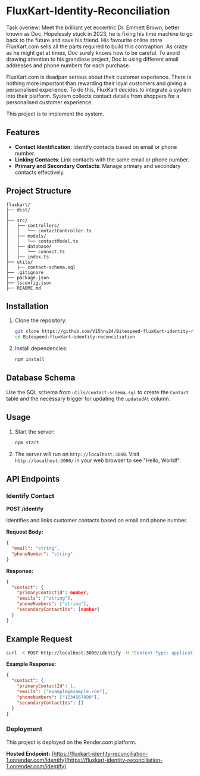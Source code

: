 # FluxKart-Identity-Reconciliation


Task overiew:
Meet the brilliant yet eccentric Dr. Emmett Brown, better known as Doc. Hopelessly stuck in 2023, he is fixing his time machine to go back to the future and save his friend. His favourite online store FluxKart.com sells all the parts required to build this contraption. As crazy as he might get at times, Doc surely knows how to be careful. To avoid drawing attention to his grandiose project, Doc is using different email addresses and phone numbers for each purchase.

FluxKart.com is deadpan serious about their customer experience. There is nothing more important than rewarding their loyal customers and giving a personalised experience. To do this, FluxKart decides to integrate a system into their platform. System collects contact details from shoppers for a personalised customer experience. 

This project is to implement the system.


## Features

- **Contact Identification**: Identify contacts based on email or phone number.
- **Linking Contacts**: Link contacts with the same email or phone number.
- **Primary and Secondary Contacts**: Manage primary and secondary contacts effectively.

## Project Structure

```
fluxkart/
├── dist/
│
├── src/
│   ├── controllers/
│   │   └── contactController.ts
│   ├── models/
│   │   └── contactModel.ts
│   ├── database/
│   │   └── connect.ts
│   ├── index.ts
├── utils/
│   ├── contact-schema.sql 
├── .gitignore
├── package.json
├── tsconfig.json
├── README.md
```

## Installation

1. Clone the repository:

   ```bash
   git clone https://github.com/V15hnu24/Bitespeed-fluxKart-identity-reconciliation.git
   cd Bitespeed-fluxKart-identity-reconciliation
   ```

2. Install dependencies:

   ```bash
   npm install
   ```
   
## Database Schema

Use the SQL schema from `utils/contact-schema.sql` to create the `Contact` table and the necessary trigger for updating the `updatedAt` column.

## Usage

1. Start the server:

   ```bash
   npm start
   ```

2. The server will run on `http://localhost:3000`.
   Visit `http://localhost:3000/` in your web browser to see "Hello, World!".

## API Endpoints

### Identify Contact

**POST /identify**

Identifies and links customer contacts based on email and phone number.

**Request Body:**

```json
{
  "email": "string",
  "phoneNumber": "string"
}
```

**Response:**

```json
{
  "contact": {
    "primaryContactId": number,
    "emails": ["string"],
    "phoneNumbers": ["string"],
    "secondaryContactIds": [number]
  }
}
```

## Example Request

```bash
curl -X POST http://localhost:3000/identify -H "Content-Type: application/json" -d '{"email": "example@example.com", "phoneNumber": "1234567890"}'
```

**Example Response:**

```json
{
  "contact": {
    "primaryContactId": 1,
    "emails": ["example@example.com"],
    "phoneNumbers": ["1234567890"],
    "secondaryContactIds": []
  }
}
```


### Deployment

This project is deployed on the Render.com platform.

**Hosted Endpoint:** [https://fluxkart-identity-reconciliation-1.onrender.com/identify](https://fluxkart-identity-reconciliation-1.onrender.com/identify)



